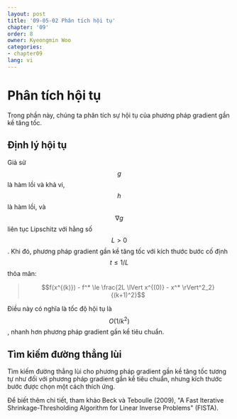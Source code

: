 ```yaml
---
layout: post
title: '09-05-02 Phân tích hội tụ'
chapter: '09'
order: 8
owner: Kyeongmin Woo
categories:
- chapter09
lang: vi
---
```


# Phân tích hội tụ

Trong phần này, chúng ta phân tích sự hội tụ của phương pháp gradient gần kề tăng tốc.

## Định lý hội tụ
Giả sử $$g$$ là hàm lồi và khả vi, $$h$$ là hàm lồi, và $$\nabla g$$ liên tục Lipschitz với hằng số $$L > 0$$. Khi đó, phương pháp gradient gần kề tăng tốc với kích thước bước cố định $$t \le 1/L$$ thỏa mãn:

> $$f(x^{(k)}) - f^* \le \frac{2L \lVert x^{(0)} - x^* \rVert^2_2}{(k+1)^2}$$

Điều này có nghĩa là tốc độ hội tụ là $$O(1/k^2)$$, nhanh hơn phương pháp gradient gần kề tiêu chuẩn.

## Tìm kiếm đường thẳng lùi
Tìm kiếm đường thẳng lùi cho phương pháp gradient gần kề tăng tốc tương tự như đối với phương pháp gradient gần kề tiêu chuẩn, nhưng kích thước bước được chọn một cách thích ứng.

Để biết thêm chi tiết, tham khảo Beck và Teboulle (2009), "A Fast Iterative Shrinkage-Thresholding Algorithm for Linear Inverse Problems" (FISTA).
